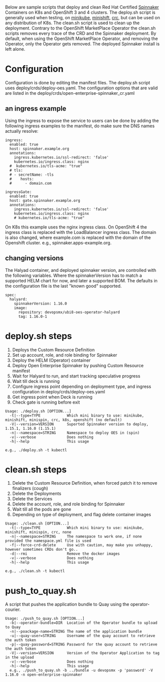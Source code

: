 
Below are sample scripts that deploy and clean Red Hat Certified [Spinnaker](https://www.spinnaker.io/) Containers on K8s and OpenShift 3 and 4 clusters. The deploy.sh script is generally used when testing, on [minikube](https://kubernetes.io/docs/tasks/tools/install-minikube/), [minishift](https://www.okd.io/minishift/), [crc](https://code-ready.github.io/crc/), but can be used on any distribution of K8s. The clean.sh script is used to clean up the deployment. Contrary to the OpenShift MarketPlace Operator the clean.sh scripts removes every trace of the CRD and the Spinnaker deployment. By default, when using the OpenShift MarketPlace Operator, and removing the Operator, only the Operator gets removed. The deployed Spinnaker install is left alone.

# Configuration
Configuration is done by editing the manifest files. The deploy.sh script uses deploy/crds/deploy-oes.yaml. The configuration options that are valid are listed in the deploy/crds/open-enterprise-spinnaker_cr.yaml

## an ingress example
Using the ingress to expose the service to users can be done by adding the following ingress examples to the manifest, do make sure the DNS names actually resolve:
```
ingress:
  enabled: true
  host: spinnaker.example.org
  annotations:
    ingress.kubernetes.io/ssl-redirect: 'false'
    kubernetes.io/ingress.class: nginx
  #  kubernetes.io/tls-acme: "true"
  # tls:
  # - secretName: -tls
  #    hosts:
  #      - domain.com

ingressGate:
  enabled: true
  host: gate.spinnaker.example.org
  annotations:
    ingress.kubernetes.io/ssl-redirect: 'false'
    kubernetes.io/ingress.class: nginx
    # kubernetes.io/tls-acme: "true"
```
On K8s this example uses the nginx ingress class. On OpenShift 4 the ingress class is replaced with the LoadBalancer ingress class. The domain is also changed, where example.com is replaced with the domain of the Openshift cluster. e.g., spinnaker.apps-example.org.

## changing versions
The Halyad container, and deployed spinnaker version, are controlled with the following variables. Where the spinnakerVersion has to match a supported HELM chart for now, and later a supported BOM. The defaults in the configuration file is the last "known good" supported.
```
spec:
  halyard:
    spinnakerVersion: 1.16.0
    image:
      repository: devopsmx/ubi8-oes-operator-halyard
      tag: 1.16.0-1
```
# deploy.sh steps
1. Deploys the Custom Resource Definition
2. Set up account, role, and role binding for Spinnaker
3. Deploy the HELM (Operator) container
4. Deploy Open Enterprise Spinnaker by pushing Custom Resource manifest
5. Wait for Halyard to run, and start tracking speculative progress
6. Wait till deck is running
7. Configure ingress point depending on deployment type, and ingress configuration in deploy/crds/deploy-oes.yaml
8. Get ingress point when Deck is running
9. Check gate is running before exit

```
Usage: ./deploy.sh [OPTION...]
  -t|--type=TYPE            Which mini binary to use: minikube, minishift, minispin, crc, k8s, openshift (no default)
  -V|--version=VERSION      Suported Spinnaker version to deploy, 1.15.1, 1.16.0 (1.15.1)
  -n|--namespace=STRING     Namespace to deploy OES in (spin)   
  -v|--verbose              Does nothing
  -h|--help                 This usage

e.g., ./deploy.sh -t kubectl
```

# clean.sh steps
1. Delete the Custom Resource Definition, when forced patch it to remove finalizers (cough)
2. Delete the Deployments
3. Delete the Services
4. Delete the account, role, and role binding for Spinnaker
5. Wait till all the pods are gone
6. Depending on type of deployment, and flag delete container images

```
Usage: ./clean.sh [OPTION...]
  -t|--type=TYPE            Which mini binary to use: minikube, minishift, minispin, crc, none
  -n|--namespace=STRING     The namespace to work one, if none provided the namespace.yml file is used
  -f|--force-crd-delete     Use with caution, may make you unhappy, however sometimes CRDs don't go..
  -d|--rmi                  Remove the docker images
  -v|--verbose              Does nothing
  -h|--help                 This usage

e.g., ./clean.sh -t kubectl

```

# push_to_quay.sh
A script that pushes the application bundle to Quay using the operator-courier.

```
Usage: ./push_to_quay.sh [OPTION...]
  -b|--operator-bundle=DIR  Location of the Operator bundle to upload to Quay
  -n|--poackage-name=STRING The name of the application bundle
  -u|--quay-user=STRING     Username of the quay account to retrieve the auth token
  -p|--quay-password=STRING Password for the quay account to retrieve the auth token
  -V|--version=VERSION      Version of the Operator Application to tag in the upload
  -v|--verbose              Does nothing
  -h|--help                 This usage
  e.g., ./push_to_quay.sh -b ../bundle -u devopsmx -p 'password' -V 1.16.0 -n open-enterprise-spinnaker
```
